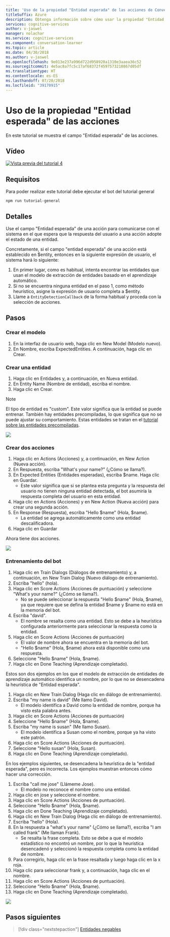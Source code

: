 ```yaml
---
title: 'Uso de la propiedad "Entidad esperada" de las acciones de Conversation Learner: Microsoft Cognitive Services | Microsoft Docs'
titleSuffix: Azure
description: Obtenga información sobre cómo usar la propiedad "Entidad esperada" de un modelo de Conversation Learner.
services: cognitive-services
author: v-jaswel
manager: nolachar
ms.service: cognitive-services
ms.component: conversation-learner
ms.topic: article
ms.date: 04/30/2018
ms.author: v-jaswel
ms.openlocfilehash: 9e013e237a996d722d958920a1310e3aaea36c52
ms.sourcegitcommit: 4e5ac8a7fc5c17af68372f4597573210867d05df
ms.translationtype: HT
ms.contentlocale: es-ES
ms.lasthandoff: 07/20/2018
ms.locfileid: "39170915"
---
```

# <a name="how-to-use-the-expected-entity-property-of-actions"></a>Uso de la propiedad "Entidad esperada" de las acciones

En este tutorial se muestra el campo "Entidad esperada" de las acciones.

## <a name="video"></a>Vídeo

[![Vista previa del tutorial 4](http://aka.ms/cl-tutorial-04-preview)](http://aka.ms/blis-tutorial-04)

## <a name="requirements"></a>Requisitos
Para poder realizar este tutorial debe ejecutar el bot del tutorial general

    npm run tutorial-general

## <a name="details"></a>Detalles
Use el campo "Entidad esperada" de una acción para comunicarse con el sistema en el que espera que la respuesta del usuario a una acción adopte el estado de una entidad.

Concretamente, si el campo "entidad esperada" de una acción está establecido en $entity, entonces en la siguiente expresión de usuario, el sistema hará lo siguiente:

1. En primer lugar, como es habitual, intenta encontrar las entidades que usan el modelo de extracción de entidades basado en el aprendizaje automático.
2. Si no se encuentra ninguna entidad en el paso 1, como método heurístico, asigne la expresión de usuario completa a $entity.
3. Llame a `EntityDetectionCallback` de la forma habitual y proceda con la selección de acciones.

## <a name="steps"></a>Pasos

### <a name="create-the-model"></a>Crear el modelo

1. En la interfaz de usuario web, haga clic en New Model (Modelo nuevo).
2. En Nombre, escriba ExpectedEntities. A continuación, haga clic en Crear.

### <a name="create-an-entity"></a>Crear una entidad

1. Haga clic en Entidades y, a continuación, en Nueva entidad.
2. En Entity Name (Nombre de entidad), escriba el nombre.
3. Haga clic en Crear.

> [!NOTE]
> El tipo de entidad es "custom". Este valor significa que la entidad se puede entrenar.  También hay entidades precompiladas, lo que significa que no se puede ajustar su comportamiento.  Estas entidades se tratan en el [tutorial sobre las entidades precompiladas](./7-built-in-entities.md).

![](../media/tutorial4_entities.PNG)

### <a name="create-two-actions"></a>Crear dos acciones

1. Haga clic en Actions (Acciones) y, a continuación, en New Action (Nueva acción).
2. En Respuesta, escriba "What's your name?" (¿Cómo se llama?).
3. En Expected Entities (Entidades esperadas), escriba $name. Haga clic en Guardar.
    - Este valor significa que si se plantea esta pregunta y la respuesta del usuario no tienen ninguna entidad detectada, el bot asumiría la respuesta completa del usuario en esta entidad.
2. Haga clic en Actions (Acciones) y en New Action (Nueva acción) para crear una segunda acción.
3. En Response (Respuesta), escriba "Hello $name" (Hola, $name).
    - La entidad se agrega automáticamente como una entidad descalificadora. 
4. Haga clic en Guardar

Ahora tiene dos acciones.

![](../media/tutorial4_actions.PNG)

### <a name="train-the-bot"></a>Entrenamiento del bot

1. Haga clic en Train Dialogs (Diálogos de entrenamiento) y, a continuación, en New Train Dialog (Nuevo diálogo de entrenamiento).
2. Escriba "hello" (hola).
3. Haga clic en Score Actions (Acciones de puntuación) y seleccione "What's your name?" (¿Cómo se llama?).
    - No se puede seleccionar la respuesta "Hello $name" (Hola, $name), ya que requiere que se defina la entidad $name y $name no está en la memoria del bot.
2. Escriba "david". 
    - El nombre se resalta como una entidad. Esto se debe a la heurística configurada anteriormente para seleccionar la respuesta como la entidad.
5. Haga clic en Score Actions (Acciones de puntuación)
    - El valor de nombre ahora se encuentra en la memoria del bot.
    - "Hello $name" (Hola, $name) ahora está disponible como una respuesta. 
6. Seleccione "Hello $name" (Hola, $name).
7. Haga clic en Done Teaching (Aprendizaje completado).

Estos son dos ejemplos en los que el modelo de extracción de entidades de aprendizaje automático identifica un nombre, por lo que no se desencadena la heurística de "Entidad esperada".

1. Haga clic en New Train Dialog (Haga clic en diálogo de entrenamiento).
2. Escriba "my name is david" (Me llamo David).
    - El modelo identifica a David como la entidad de nombre, porque ha visto esta palabra antes.
2. Haga clic en Score Actions (Acciones de puntuación)
3. Seleccione "Hello $name" (Hola, $name).
4. Escriba "my name is susan" (Me llamo Susan).
    - El modelo identifica a Susan como el nombre, porque ya ha visto este patrón.
2. Haga clic en Score Actions (Acciones de puntuación).
2. Seleccione "Hello susan" (Hola, Susan).
3. Haga clic en Done Teaching (Aprendizaje completado).

En los ejemplos siguientes, se desencadena la heurística de la "entidad esperada", pero es incorrecta. Los ejemplos muestran entonces cómo hacer una corrección.

1. Escriba "call me jose" (Llámeme Jose).
    - El modelo no reconoce el nombre como una entidad.
2. Haga clic en jose y seleccione el nombre.
3. Haga clic en Score Actions (Acciones de puntuación).
4. Seleccione "Hello $name" (Hola, $name).
5. Haga clic en Done Teaching (Aprendizaje completado).
1. Haga clic en New Train Dialog (Haga clic en diálogo de entrenamiento).
2. Escriba "hello" (Hola).
3. En la respuesta a "what's your name" (¿Cómo se llama?), escriba "I am called frank" (Me llaman Frank).
    - Se resalta la frase completa. Esto se debe a que el modelo estadístico no encontró un nombre, por lo que la heurística desencadenó y seleccionó la respuesta completa como la entidad de nombre.
2. Para corregirlo, haga clic en la frase resaltada y luego haga clic en la x roja. 
3. Haga clic para seleccionar frank y, a continuación, haga clic en el nombre.
2. Haga clic en Score Actions (Acciones de puntuación).
3. Seleccione "Hello $name" (Hola, $name).
4. Haga clic en Done Teaching (Aprendizaje completado).

![](../media/tutorial4_dialogs.PNG)

## <a name="next-steps"></a>Pasos siguientes

> [!div class="nextstepaction"]
> [Entidades negables](./5-negatable-entities.md)
